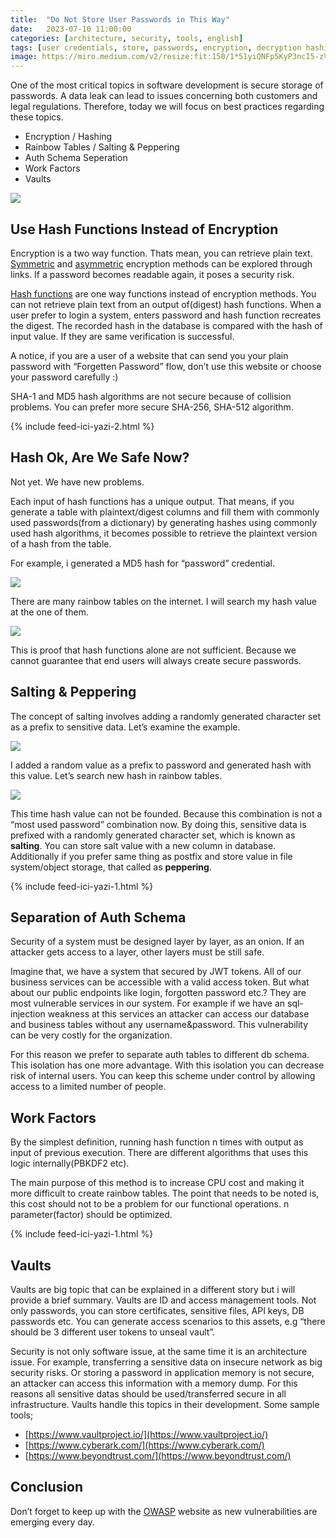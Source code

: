 ```yaml
---
title:  "Do Not Store User Passwords in This Way"
date:   2023-07-10 11:00:00
categories: [architecture, security, tools, english]
tags: [user credentials, store, passwords, encryption, decryption hashing, digest, SHA-256, SHA512, MD5, is safe, rainbow tables, salt, salting, peppering, schema, vault, english, mehmet cem yucel]
image: https://miro.medium.com/v2/resize:fit:150/1*51yiQNFp5KyP3ncI5-zVJA.jpeg
---
```


One of the most critical topics in software development is secure storage of passwords. A data leak can lead to issues concerning both customers and legal regulations. Therefore, today we will focus on best practices regarding these topics.

-   Encryption / Hashing
-   Rainbow Tables / Salting & Peppering
-   Auth Schema Seperation
-   Work Factors
-   Vaults

![](https://miro.medium.com/v2/resize:fit:1400/0*noOeyOHQ_1V_SjmA.jpeg)


## Use Hash Functions Instead of Encryption

Encryption is a two way function. Thats mean, you can retrieve plain text.  [Symmetric](https://www-mehmetcemyucel-com.translate.goog/2017/simetrik-sifreleme-ve-blockchain/?_x_tr_sl=tr&_x_tr_tl=en&_x_tr_hl=tr&_x_tr_pto=wapp)  and  [asymmetric](https://www-mehmetcemyucel-com.translate.goog/2017/asimetrik-sifreleme-ve-blockchain/?_x_tr_sl=tr&_x_tr_tl=en&_x_tr_hl=tr&_x_tr_pto=wapp)  encryption methods can be explored through links. If a password becomes readable again, it poses a security risk.

[Hash functions](https://www-mehmetcemyucel-com.translate.goog/2017/hash-fonksiyonlari-ve-blockchain/?_x_tr_sl=tr&_x_tr_tl=en&_x_tr_hl=tr&_x_tr_pto=wapp)  are one way functions instead of encryption methods. You can not retrieve plain text from an output of(digest) hash functions. When a user prefer to login a system, enters password and hash function recreates the digest. The recorded hash in the database is compared with the hash of input value. If they are same verification is successful.

A notice, if you are a user of a website that can send you your plain password with “Forgetten Password” flow, don’t use this website or choose your password carefully :)

SHA-1 and MD5 hash algorithms are not secure because of collision problems. You can prefer more secure SHA-256, SHA-512 algorithm.

{% include feed-ici-yazi-2.html %}

## Hash Ok, Are We Safe Now?

Not yet. We have new problems.

Each input of hash functions has a unique output. That means, if you generate a table with plaintext/digest columns and fill them with commonly used passwords(from a dictionary) by generating hashes using commonly used hash algorithms, it becomes possible to retrieve the plaintext version of a hash from the table.

For example, i generated a MD5 hash for “password” credential.

![](https://miro.medium.com/v2/resize:fit:1400/0*TRTceXIsa6YYWmab.png)

There are many rainbow tables on the internet. I will search my hash value at the one of them.

![](https://miro.medium.com/v2/resize:fit:1400/0*IA3ugGyi02-O6evR.png)

This is proof that hash functions alone are not sufficient. Because we cannot guarantee that end users will always create secure passwords.

## Salting & Peppering

The concept of salting involves adding a randomly generated character set as a prefix to sensitive data. Let’s examine the example.

![](https://miro.medium.com/v2/resize:fit:1400/0*D6CV4EHSUJ4Pz2HW.png)

I added a random value as a prefix to password and generated hash with this value. Let’s search new hash in rainbow tables.

![](https://miro.medium.com/v2/resize:fit:1400/0*br_sRfg2omJf2QX4.png)

This time hash value can not be founded. Because this combination is not a “most used password” combination now. By doing this, sensitive data is prefixed with a randomly generated character set, which is known as  **salting**. You can store salt value with a new column in database. Additionally if you prefer same thing as postfix and store value in file system/object storage, that called as  **peppering**.

{% include feed-ici-yazi-1.html %}

## Separation of Auth Schema

Security of a system must be designed layer by layer, as an onion. If an attacker gets access to a layer, other layers must be still safe.

Imagine that, we have a system that secured by JWT tokens. All of our business services can be accessible with a valid access token. But what about our public endpoints like login, forgotten password etc.? They are most vulnerable services in our system. For example if we have an sql-injection weakness at this services an attacker can access our database and business tables without any username&password. This vulnerability can be very costly for the organization.

For this reason we prefer to separate auth tables to different db schema. This isolation has one more advantage. With this isolation you can decrease risk of internal users. You can keep this scheme under control by allowing access to a limited number of people.

## Work Factors

By the simplest definition, running hash function n times with output as input of previous execution. There are different algorithms that uses this logic internally(PBKDF2 etc).

The main purpose of this method is to increase CPU cost and making it more difficult to create rainbow tables. The point that needs to be noted is, this cost should not to be a problem for our functional operations. n parameter(factor) should be optimized.

{% include feed-ici-yazi-1.html %}

## Vaults

Vaults are big topic that can be explained in a different story but i will provide a brief summary. Vaults are ID and access management tools. Not only passwords, you can store certificates, sensitive files, API keys, DB passwords etc. You can generate access scenarios to this assets, e.g “there should be 3 different user tokens to unseal vault”.

Security is not only software issue, at the same time it is an architecture issue. For example, transferring a sensitive data on insecure network as big security risks. Or storing a password in application memory is not secure, an attacker can access this information with a memory dump. For this reasons all sensitive datas should be used/transferred secure in all infrastructure. Vaults handle this topics in their development. Some sample tools;

-   [https://www.vaultproject.io/](https://www.vaultproject.io/)
-   [https://www.cyberark.com/](https://www.cyberark.com/)
-   [https://www.beyondtrust.com/](https://www.beyondtrust.com/)

## Conclusion

Don’t forget to keep up with the  [OWASP](https://owasp.org/)  website as new vulnerabilities are emerging every day.